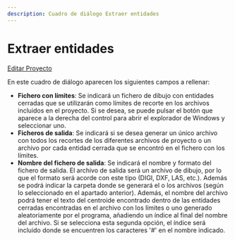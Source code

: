 ```yaml
---
description: Cuadro de diálogo Extraer entidades
---
```


# Extraer entidades

[Editar Proyecto](/mdtopx/fichas-de-herramientas/ficha-de-herramientas-proyecto/editar-proyecto.md)

En este cuadro de diálogo aparecen los siguientes campos a rellenar:

* **Fichero con límites**: Se indicará un fichero de dibujo con entidades cerradas que se utilizarán como límites de recorte en los archivos incluidos en el proyecto. Si se desea, se puede pulsar el botón que aparece a la derecha del control para abrir el explorador de Windows y seleccionar uno.
* **Ficheros de salida**: Se indicará si se desea generar un único archivo con todos los recortes de los diferentes archivos de proyecto o un archivo por cada entidad cerrada que se encontró en el fichero con los límites.
* **Nombre del fichero de salida**: Se indicará el nombre y formato del fichero de salida. El archivo de salida será un archivo de dibujo, por lo que el formato será acorde con este tipo \(DIGI, DXF, LAS, etc.\). Además se podrá indicar la carpeta donde se generará el o los archivos \(según lo seleccionado en el apartado anterior\). Además, el nombre del archivo podrá tener el texto del centroide encontrado dentro de las entidades cerradas encontradas en el archivo con los límites o uno generado aleatoriamente por el programa, añadiendo un índice al final del nombre del archivo. Si se selecciona esta segunda opción, el índice será incluido donde se encuentren los caracteres '\#' en el nombre indicado.

